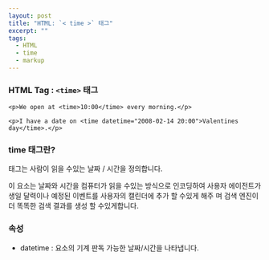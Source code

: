 ```yaml
---
layout: post
title: "HTML: `< time >` 태그"
excerpt: ""
tags: 
  - HTML
  - time
  - markup
---
```


### HTML Tag : `<time>` 태그
```
<p>We open at <time>10:00</time> every morning.</p>

<p>I have a date on <time datetime="2008-02-14 20:00">Valentines day</time>.</p>
```
### time 태그란?

<time> 태그는 사람이 읽을 수있는 날짜 / 시간을 정의합니다.

이 요소는 날짜와 시간을 컴퓨터가 읽을 수있는 방식으로 인코딩하여 사용자 에이전트가 생일 달력이나 예정된 이벤트를 사용자의 캘린더에 추가 할 수있게 해주 며 검색 엔진이 더 똑똑한 검색 결과를 생성 할 수있게합니다.

### 속성

+ datetime : 요소의 기계 판독 가능한 날짜/시간을 나타냅니다.
